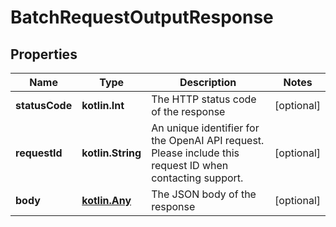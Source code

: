 
# BatchRequestOutputResponse

## Properties
| Name | Type | Description | Notes |
| ------------ | ------------- | ------------- | ------------- |
| **statusCode** | **kotlin.Int** | The HTTP status code of the response |  [optional] |
| **requestId** | **kotlin.String** | An unique identifier for the OpenAI API request. Please include this request ID when contacting support. |  [optional] |
| **body** | [**kotlin.Any**](.md) | The JSON body of the response |  [optional] |



